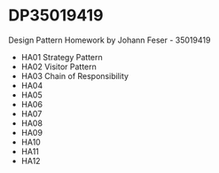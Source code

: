 # DP35019419
Design Pattern Homework by Johann Feser - 35019419

- HA01 Strategy Pattern
- HA02 Visitor Pattern
- HA03 Chain of Responsibility
- HA04
- HA05
- HA06
- HA07
- HA08
- HA09
- HA10
- HA11
- HA12
